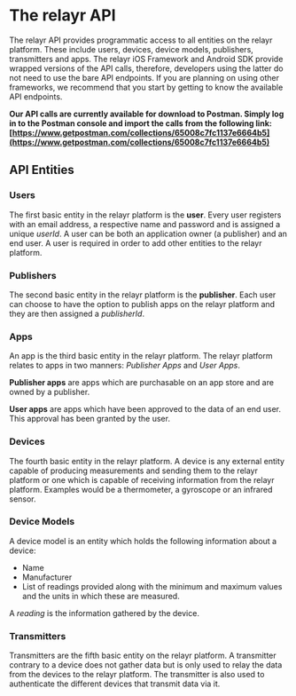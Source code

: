 # The relayr API 

The relayr API provides programmatic access to all entities on the relayr platform. These include users, devices, device models, publishers, transmitters and apps. 
The relayr iOS Framework and Android SDK provide wrapped versions of the API calls, therefore, developers using the latter do not need to use the bare API endpoints. 
If you are planning on using other frameworks, we recommend that you start by getting to know the available API endpoints. 

**Our API calls are currently available for download to Postman. Simply log in to the Postman console and import the calls from the following link: [https://www.getpostman.com/collections/65008c7fc1137e6664b5](https://www.getpostman.com/collections/65008c7fc1137e6664b5)**

## API Entities

### Users

The first basic entity in the relayr platform is the **user**. 
Every user registers with an email address, a respective name and password and 
is assigned a unique _userId_. A user can be both an application owner (a publisher) and an end
user.
A user is required in order to add other entities to the relayr platform.

### Publishers

The second basic entity in the relayr platform is the **publisher**. 
Each user can choose to have the option to publish apps on the relayr platform 
and they are then assigned a _publisherId_. 

### Apps

An app is the third basic entity in the relayr platform. 
The relayr platform relates to apps in two manners: _Publisher Apps_ and 
_User Apps_. 

**Publisher apps** are apps which are purchasable on an app store
and are owned by a publisher.

**User apps** are apps which have been approved to the data of an end user. 
This approval has been granted by the user.

### Devices

The fourth basic entity in the relayr platform.
A device is any external entity capable of producing measurements 
and sending them to the relayr platform or one which is capable of receiving
information from the relayr platform. 
Examples would be a thermometer, a gyroscope or an infrared sensor.

### Device Models

A device model is an entity which holds the following information about a device:

+ Name
+ Manufacturer  
+ List of readings provided along with the minimum and maximum values and the units in which these are measured.

A _reading_ is the information gathered 
by the device.

### Transmitters

Transmitters are the fifth basic entity on the relayr platform. A transmitter contrary
to a device does not gather data but is only used to relay the data from the devices
to the relayr platform. The transmitter is also used to authenticate the different
devices that transmit data via it.